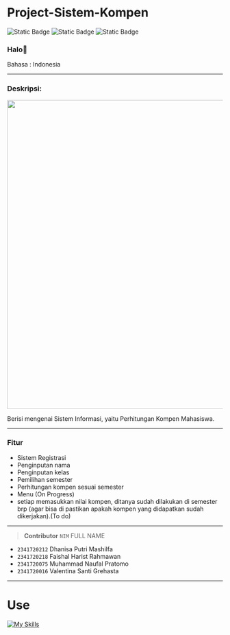 
# Project-Sistem-Kompen 


![Static Badge](https://img.shields.io/badge/Type-Sistem%20Informasi-13e600) ![Static Badge](https://img.shields.io/badge/-Assignment-red) ![Static Badge](https://img.shields.io/badge/Total%20Team-4%20-4a92f0)

### Halo👋

Bahasa : Indonesia

---

### Deskripsi:
<p align="left"><img src="https://img.freepik.com/free-photo/standard-quality-control-collage-concept_23-2149595830.jpg?w=1380&t=st=1698330616~exp=1698331216~hmac=776e91146db23391647d5541919625c83df5cde5cf053c27e2563dfdf896ac0f" width="720"></p>
Berisi mengenai Sistem Informasi, yaitu Perhitungan Kompen Mahasiswa.

---

### Fitur
- Sistem Registrasi
- Penginputan nama
- Penginputan kelas
- Pemilihan semester
- Perhitungan kompen sesuai semester
- Menu (On Progress)
- setiap memasukkan nilai kompen, ditanya sudah dilakukan di semester brp (agar bisa di pastikan apakah kompen yang didapatkan sudah dikerjakan).(To do)

---


> __Contributor__ 
> `NIM` FULL NAME
- `2341720212` Dhanisa Putri Mashilfa
- `2341720218` Faishal Harist Rahmawan
- `2341720075` Muhammad Naufal Pratomo
- `2341720016` Valentina Santi Grehasta
---



# Use
[![My Skills](https://skillicons.dev/icons?i=java,vscode,git,trello)]()